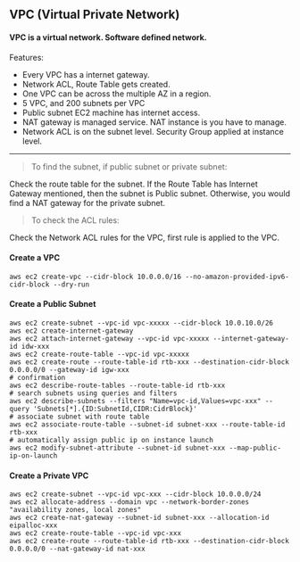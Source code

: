 ## VPC (Virtual Private Network)

#### VPC is a virtual network. Software defined network.

Features:
- Every VPC has a internet gateway.
- Network ACL, Route Table gets created.
- One VPC can be across the multiple AZ in a region.
- 5 VPC, and 200 subnets per VPC
- Public subnet EC2 machine has internet access.
- NAT gateway is managed service. NAT instance is you have to manage.
- Network ACL is on the subnet level. Security Group applied at instance level.

---

> To find the subnet, if public subnet or private subnet:

Check the route table for the subnet. If the Route Table has Internet Gateway mentioned, then the subnet is Public subnet. Otherwise, you would find a NAT gateway for the private subnet.

> To check the ACL rules:

Check the Network ACL rules for the VPC, first rule is applied to the VPC.

#### Create a VPC

```
aws ec2 create-vpc --cidr-block 10.0.0.0/16 --no-amazon-provided-ipv6-cidr-block --dry-run
```

#### Create a Public Subnet

```
aws ec2 create-subnet --vpc-id vpc-xxxxx --cidr-block 10.0.10.0/26
aws ec2 create-internet-gateway
aws ec2 attach-internet-gateway --vpc-id vpc-xxxxx --internet-gateway-id idw-xxx
aws ec2 create-route-table --vpc-id vpc-xxxxx
aws ec2 create-route --route-table-id rtb-xxx --destination-cidr-block 0.0.0.0/0 --gateway-id igw-xxx
# confirmation
aws ec2 describe-route-tables --route-table-id rtb-xxx
# search subnets using queries and filters
aws ec2 describe-subnets --filters "Name=vpc-id,Values=vpc-xxx" --query 'Subnets[*].{ID:SubnetId,CIDR:CidrBlock}'
# associate subnet with route table
aws ec2 associate-route-table --subnet-id subnet-xxx --route-table-id rtb-xxx
# automatically assign public ip on instance launch
aws ec2 modify-subnet-attribute --subnet-id subnet-xxx --map-public-ip-on-launch
```

#### Create a Private VPC

```
aws ec2 create-subnet --vpc-id vpc-xxx --cidr-block 10.0.0.0/24
aws ec2 allocate-address --domain vpc --network-border-zones "availability zones, local zones"
aws ec2 create-nat-gateway --subnet-id subnet-xxx --allocation-id eipalloc-xxx
aws ec2 create-route-table --vpc-id vpc-xxx
aws ec2 create-route --route-table-id rtb-xxx --destination-cidr-block 0.0.0.0/0 --nat-gateway-id nat-xxx

```





